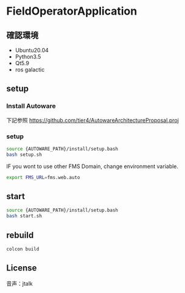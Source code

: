 # FieldOperatorApplication

## 確認環境

- Ubuntu20.04
- Python3.5
- Qt5.9
- ros galactic

## setup

### Install Autoware

下記参照
<https://github.com/tier4/AutowareArchitectureProposal.proj>

### setup

```bash
source {AUTOWARE_PATH}/install/setup.bash
bash setup.sh
```

IF you wont to use other FMS Domain, change environment variable.
```bash
export FMS_URL=fms.web.auto
```

## start

```bash
source {AUTOWARE_PATH}/install/setup.bash
bash start.sh
```

## rebuild

```bash
colcon build
```

## License

音声：jtalk
